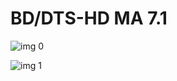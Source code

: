 # BD/DTS-HD MA 7.1

![img 0](https://i.imgur.com/lkjfF83.jpg)

![img 1](https://i.imgur.com/vdQ90Ns.png)

